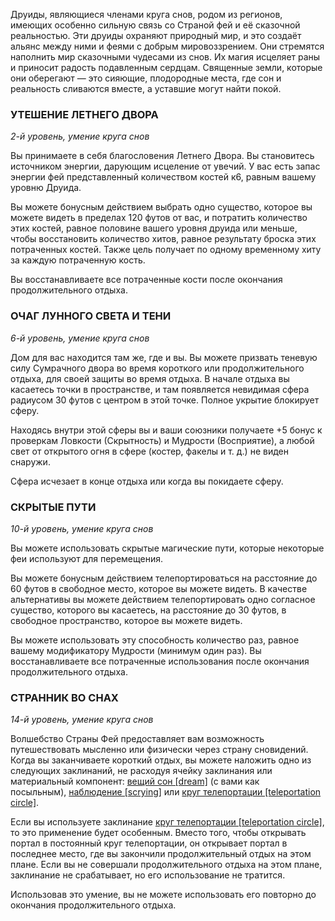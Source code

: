 Друиды, являющиеся членами круга снов, родом из регионов, имеющих особенно сильную связь со Страной фей и её сказочной реальностью. Эти друиды охраняют природный мир, и это создаёт альянс между ними и феями с добрым мировоззрением. Они стремятся наполнить мир сказочными чудесами из снов. Их магия исцеляет раны и приносит радость подавленным сердцам. Священные земли, которые они оберегают — это сияющие, плодородные места, где сон и реальность сливаются вместе, а уставшие могут найти покой.

  

### УТЕШЕНИЕ ЛЕТНЕГО ДВОРА

_2-й уровень, умение круга снов_

Вы принимаете в себя благословения Летнего Двора. Вы становитесь источником энергии, дарующим исцеление от увечий. У вас есть запас энергии фей представленный количеством костей к6, равным вашему уровню Друида.

Вы можете бонусным действием выбрать одно существо, которое вы можете видеть в пределах 120 футов от вас, и потратить количество этих костей, равное половине вашего уровня друида или меньше, чтобы восстановить количество хитов, равное результату броска этих потраченных костей. Также цель получает по одному временному хиту за каждую потраченную кость.

Вы восстанавливаете все потраченные кости после окончания продолжительного отдыха.

  

### ОЧАГ ЛУННОГО СВЕТА И ТЕНИ

_6-й уровень, умение круга снов_

Дом для вас находится там же, где и вы. Вы можете призвать теневую силу Сумрачного двора во время короткого или продолжительного отдыха, для своей защиты во время отдыха. В начале отдыха вы касаетесь точки в пространстве, и там появляется невидимая сфера радиусом 30 футов с центром в этой точке. Полное укрытие блокирует сферу.

Находясь внутри этой сферы вы и ваши союзники получаете +5 бонус к проверкам Ловкости (Скрытность) и Мудрости (Восприятие), а любой свет от открытого огня в сфере (костер, факелы и т. д.) не виден снаружи.

Сфера исчезает в конце отдыха или когда вы покидаете сферу.

  

### СКРЫТЫЕ ПУТИ

_10-й уровень, умение круга снов_

Вы можете использовать скрытые магические пути, которые некоторые феи используют для перемещения.

Вы можете бонусным действием телепортироваться на расстояние до 60 футов в свободное место, которое вы можете видеть. В качестве альтернативы вы можете действием телепортировать одно согласное существо, которого вы касаетесь, на расстояние до 30 футов, в свободное пространство, которое вы можете видеть.

Вы можете использовать эту способность количество раз, равное вашему модификатору Мудрости (минимум один раз). Вы восстанавливаете все потраченные использования после окончания продолжительного отдыха.

  

### СТРАННИК ВО СНАХ

_14-й уровень, умение круга снов_

Волшебство Страны Фей предоставляет вам возможность путешествовать мысленно или физически через страну сновидений. Когда вы заканчиваете короткий отдых, вы можете наложить одно из следующих заклинаний, не расходуя ячейку заклинания или материальный компонент: [вещий сон [dream]](https://dnd.su/spells/19-dream/) (с вами как посыльным), [наблюдение [scrying]](https://dnd.su/spells/176-scrying/) или [круг телепортации [teleportation circle]](https://dnd.su/spells/?search=%D0%9A%D1%80%D1%83%D0%B3+%D1%82%D0%B5%D0%BB%D0%B5%D0%BF%D0%BE%D1%80%D1%82%D0%B0%D1%86%D0%B8%D0%B8&level=&school=&class=&concentration=&source=).

Если вы используете заклинание [круг телепортации [teleportation circle]](https://dnd.su/spells/?search=%D0%9A%D1%80%D1%83%D0%B3+%D1%82%D0%B5%D0%BB%D0%B5%D0%BF%D0%BE%D1%80%D1%82%D0%B0%D1%86%D0%B8%D0%B8&level=&school=&class=&concentration=&source=), то это применение будет особенным. Вместо того, чтобы открывать портал в постоянный круг телепортации, он открывает портал в последнее место, где вы закончили продолжительный отдых на этом плане. Если вы не совершали продолжительного отдыха на этом плане, заклинание не срабатывает, но его использование не тратится.

Использовав это умение, вы не можете использовать его повторно до окончания продолжительного отдыха.